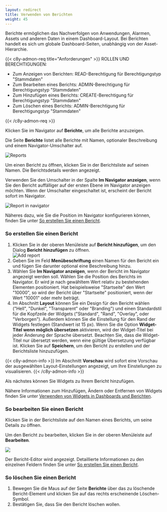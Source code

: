```yaml
---
layout: redirect
title: Verwenden von Berichten
weight: 45
---
```


Berichte ermöglichen das Nachverfolgen von Anwendungen, Alarmen, Assets und anderen Daten in einem Dashboard-Layout. Bei Berichten handelt es sich um globale Dashboard-Seiten, unabhängig von der Asset-Hierarchie.

{{< c8y-admon-req title="Anforderungen" >}}
ROLLEN UND BERECHTIGUNGEN:

- Zum Anzeigen von Berichten: READ-Berechtigung für Berechtigungstyp "Stammdaten"
- Zum Bearbeiten eines Berichts: ADMIN-Berechtigung für Berechtigungstyp "Stammdaten"
- Zum Hinzufügen eines Berichts: CREATE-Berechtigung für Berechtigungstyp "Stammdaten"
- Zum Löschen eines Berichts: ADMIN-Berechtigung für Berechtigungstyp "Stammdaten"

{{< /c8y-admon-req >}}

Klicken Sie im Navigator auf **Berichte**, um alle Berichte anzuzeigen.

Die Seite **Berichte** listet alle Berichte mit Namen, optionaler Beschreibung und einem Navigator-Umschalter auf.

![Reports](/images/benutzerhandbuch/cockpit/cockpit-reports-list.png)

Um einen Bericht zu öffnen, klicken Sie in der Berichtsliste auf seinen Namen. Die Berichtsdetails werden angezeigt.

Verwenden Sie den Umschalter in der Spalte **Im Navigator anzeigen**, wenn Sie den Bericht auffälliger auf der ersten Ebene im Navigator anzeigen möchten. Wenn der Umschalter eingeschaltet ist, erscheint der Bericht sofort im Navigator.

![Report in navigator](/images/benutzerhandbuch/cockpit/cockpit-reports-navigator.png)

Näheres dazu, wie Sie die Position im Navigator konfigurieren können, finden Sie unter [So erstellen Sie einen Bericht](#create-report).

<a name="create-report"></a>
### So erstellen Sie einen Bericht

1. Klicken Sie in der oberen Menüleiste auf **Bericht hinzufügen**, um den Dialog **Bericht hinzufügen** zu öffnen.
  <br>![Add report](/images/benutzerhandbuch/cockpit/cockpit-report-add.png)<br>
2. Geben Sie im Feld **Menübeschriftung** einen Namen für den Bericht ein und fügen Sie darunter optional eine Beschreibung hinzu.
3. Wählen Sie **Im Navigator anzeigen**, wenn der Bericht im Navigator angezeigt werden soll. Wählen Sie die Position des Berichts im Navigator. Er wird je nach gewähltem Wert relativ zu bestehenden Elementen positioniert. Hat beispielsweise "Startseite" den Wert "10000", so wird der Bericht über "Startseite" positioniert, wenn der Wert "10001" oder mehr beträgt.
4. Im Abschnitt **Layout** können Sie ein Design für den Bericht wählen ("Hell", "Dunkel", "Transparent" oder "Branding") und einen Standardstil für die Kopfzeile der Widgets ("Standard", "Rand", "Overlay", oder "Verborgen"). Außerdem können Sie die Einstellung für den Rand der Widgets festlegen (Standwert ist 15 px).
Wenn Sie die Option **Widget-Titel wenn möglich übersetzen** aktivieren, wird der Widget-Titel bei jeder Änderung der Sprache übersetzt. Beachten Sie, dass die Widget-Titel nur übersetzt werden, wenn eine gültige Übersetzung verfügbar ist.
Klicken Sie auf **Speichern**, um den Bericht zu erstellen und der Berichtsliste hinzuzufügen.

{{< c8y-admon-info >}}
Im Abschnitt **Vorschau** wird sofort eine Vorschau der ausgewählten Layout-Einstellungen angezeigt, um Ihre Einstellungen zu visualisieren.
{{< /c8y-admon-info >}}

Als nächstes können Sie Widgets zu Ihrem Bericht hinzufügen.

Nähere Informationen zum Hinzufügen, Ändern oder Entfernen von Widgets finden Sie unter [Verwenden von Widgets in Dashboards und Berichten](#using-widgets).

### So bearbeiten Sie einen Bericht

Klicken Sie in der Berichtsliste auf den Namen eines Berichts, um seine Details zu öffnen.

Um den Bericht zu bearbeiten, klicken Sie in der oberen Menüleiste auf **Bearbeiten**.

<img src="/images/benutzerhandbuch/cockpit/cockpit-report-edit.png" name="Edit report"/>

Der Bericht-Editor wird angezeigt. Detaillierte Informationen zu den einzelnen Feldern finden Sie unter [So erstellen Sie einen Bericht](#create-report).


### So löschen Sie einen Bericht

1. Bewegen Sie die Maus auf der Seite **Berichte** über das zu löschende Bericht-Element und klicken Sie auf das rechts erscheinende Löschen-Symbol.
2. Bestätigen Sie, dass Sie den Bericht löschen wollen.
